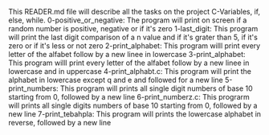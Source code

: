 This READER.md file will describe all the tasks on the project C-Variables, if, else, while.
0-positive_or_negative: The program will print on screen if a random number is positive, negative or if it's zero 
1-last_digit: This program will print the last digit comparison of a n value and if it's grater than 5, if it's zero or if it's less or not zero
2-print_alphabet: This program willl print every letter of the alfabet follow by a new linee in lowercase
3-print_alphabet: This program willl print every letter of the alfabet follow by a new linee in lowercase and in uppercase
4-print_alphabt.c: This program will print the alphabet in lowercase except q and e and followed for a new line
5-print_numbers: This program will prints all single digit numbers of base 10 starting from 0, followed by a new line
6-print_numberz.c: This prograrm will prints all single digits numbers of base 10 starting from 0, followed by a new line
7-print_tebahpla: This program will prints the lowercase alphabet in reverse, followed by a new line
